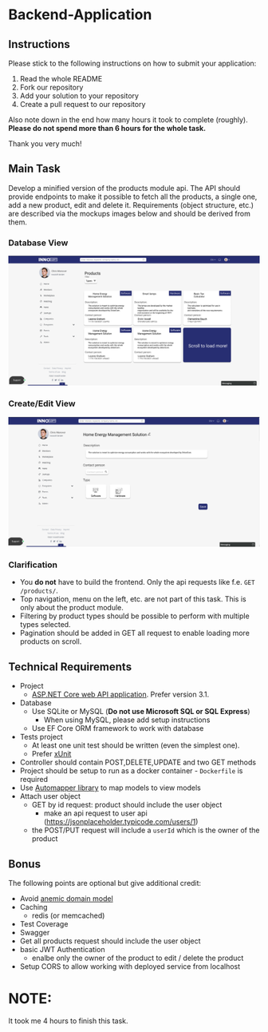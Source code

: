 # Backend-Application

## Instructions

Please stick to the following instructions on how to submit your application:

1. Read the whole README
2. Fork our repository
3. Add your solution to your repository
4. Create a pull request to our repository

Also note down in the end how many hours it took to complete (roughly). **Please do not spend more than 6 hours for the whole task.**

Thank you very much!

## Main Task

Develop a minified version of the products module api. The API should provide endpoints to make it possible to fetch all the products, a single one, add a new product, edit and delete it. Requirements (object structure, etc.) are described via the mockups images below and should be derived from them.

### Database View

![Database View](images/database_view.jpg)

### Create/Edit View

![Edit View](images/edit_view.jpg)

### Clarification

- You **do not** have to build the frontend. Only the api requests like f.e. `GET /products/`.
- Top navigation, menu on the left, etc. are not part of this task. This is only about the product module.
- Filtering by product types should be possible to perform with multiple types selected.
- Pagination should be added in GET all request to enable loading more products on scroll.

## Technical Requirements

- Project
  - [ASP.NET Core web API application](https://docs.microsoft.com/en-us/aspnet/core/tutorials/first-web-api?view=aspnetcore-3.1&tabs=visual-studio). Prefer version 3.1.
- Database
  - Use SQLite or MySQL (**Do not use Microsoft SQL or SQL Express**)
    - When using MySQL, please add setup instructions
  - Use EF Core ORM framework to work with database
- Tests project
  - At least one unit test should be written (even the simplest one).
  - Prefer [xUnit](https://xunit.net/)
- Controller should contain POST,DELETE,UPDATE and two GET methods
- Project should be setup to run as a docker container - `Dockerfile` is required
- Use [Automapper library](https://automapper.org/) to map models to view models
- Attach user object
  - GET by id request: product should include the user object
    - make an api request to user api (https://jsonplaceholder.typicode.com/users/1)
  - the POST/PUT request will include a `userId` which is the owner of the product

## Bonus

The following points are optional but give additional credit:

- Avoid [anemic domain model](https://www.martinfowler.com/bliki/AnemicDomainModel.html)
- Caching
  - redis (or memcached)
- Test Coverage
- Swagger
- Get all products request should include the user object
- basic JWT Authentication
  - enalbe only the owner of the product to edit / delete the product
- Setup CORS to allow working with deployed service from localhost

# NOTE:

It took me 4 hours to finish this task.
